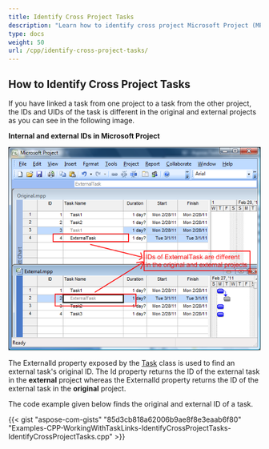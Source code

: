 ```yaml
---
title: Identify Cross Project Tasks
description: "Learn how to identify cross project Microsoft Project (MPP/XML) tasks using Aspose.Tasks for Java."
type: docs
weight: 50
url: /cpp/identify-cross-project-tasks/
---
```


## **How to Identify Cross Project Tasks**
If you have linked a task from one project to a task from the other project, the IDs and UIDs of the task is different in the original and external projects as you can see in the following image.

**Internal and external IDs in Microsoft Project**

![showing up cross links in Microsoft Project](identify-cross-project-tasks_1.png)

The ExternalId property exposed by the [Task](https://apireference.aspose.com/tasks/net/aspose.tasks/task) class is used to find an external task's original ID. The Id property returns the ID of the external task in the **external** project whereas the ExternalId property returns the ID of the external task in the **original** project.

The code example given below finds the original and external ID of a task.

{{< gist "aspose-com-gists" "85d3cb818a62006b9ae8f8e3eaab6f80" "Examples-CPP-WorkingWithTaskLinks-IdentifyCrossProjectTasks-IdentifyCrossProjectTasks.cpp" >}}
